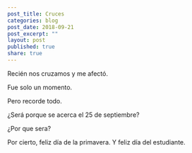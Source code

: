 ```yaml
---
post_title: Cruces
categories: blog
post_date: 2018-09-21
post_excerpt: ""
layout: post
published: true
share: true
---
```

Recién nos cruzamos y me afectó.

Fue solo un momento.

Pero recorde todo.

¿Será porque se acerca el 25 de septiembre?

¿Por que sera?

Por cierto, feliz día de la primavera. Y feliz día del estudiante.
